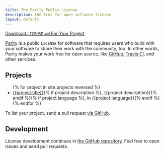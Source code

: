```yaml
---
title: The Parity Public License
description: the free for open software license
layout: default
---
```


<div class="download"><a class="button" href="/7.0.0.md" download="LICENSE.md">Download <code>LICENSE.md</code> For Your Project</a></div>

[Parity](versions/7.0.0.html) is a public `LICENSE` for software that requires users who build with your software to share their work with the community, too.  In other words, Parity makes your work free for open source, like [GitHub](https://github.com), [Travis CI](https://travis-ci.com), and other services.

<h2 id=projects>Projects</h2>

<ul class="projects">
{% for project in site.projects reversed %}
<li>
    <a href="{{project.url}}">{{project.title}}</a>{% if project.description %}, {{project.description}}{% endif %}{% if project.language %}, in {{project.language}}{% endif %}
  </li>
  {% endfor %}
</ul>

<p>To list your project, send a pull request <a href="https://github.com/licensezero/paritylicense.com">via GitHub</a>.</p>

<h2 id=development>Development</h2>

License development continues in [the GitHub repository](https://github.com/licensezero/parity-public-license).  Feel free to open issues and send pull requests.
